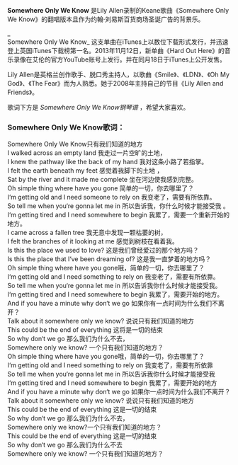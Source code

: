 

**Somewhere Only We Know** 是Lily Allen录制的Keane歌曲《Somewhere Only We
Know》的翻唱版本且作为约翰·刘易斯百货商场圣诞广告的背景乐。

_  
Somewhere Only We Know_
这支单曲在iTunes上以数位下载形式发行，并迅速登上英国iTunes下载榜第一名。2013年11月12日，新单曲《Hard Out
Here》的音乐录像在艾伦的官方YouTube账号上发行。并在同月18日于iTunes上公开发售。

  
Lily Allen是英格兰创作歌手、脱口秀主持人，以歌曲《Smile》、《LDN》、《Oh My God》、《The
Fear》而为人熟悉。她于2008年主持自己的节目《Lily Allen and Friends》。

  
歌词下方是 _Somewhere Only We Know钢琴谱_ ，希望大家喜欢。

### Somewhere Only We Know歌词：

Somewhere Only We Know只有我们知道的地方  
I walked across an empty land 我走过一片空旷的土地，  
I knew the pathway like the back of my hand 我对这条小路了若指掌。  
I felt the earth beneath my feet 感觉着我脚下的土地 ，  
Sat by the river and it made me complete 坐在河边使我感到完整。  
Oh simple thing where have you gone 简单的一切，你去哪里了？  
I‘m getting old and I need someone to rely on 我变老了，需要有所依靠。  
So tell me when you‘re gonna let me in 所以告诉我，你什么时候才能接受我 。  
I‘m getting tired and I need somewhere to begin 我累了，需要一个重新开始的地方。  
I came across a fallen tree 我无意中发现一颗枯萎的树，  
I felt the branches of it looking at me 感觉到树枝在看着我。  
Is this the place we used to love? 这是我们曾经爱过的那个地方吗？  
Is this the place that I‘ve been dreaming of? 这是我一直梦着的地方吗？  
Oh simple thing where have you gone哦，简单的一切，你去哪里了？  
I‘m getting old and I need something to rely on 我变老了，需要有所依靠。  
So tell me when you‘re gonna let me in 所以告诉我你什么时候才能接受我。  
I‘m getting tired and I need somewhere to begin 我累了，需要开始的地方。  
And if you have a minute why don‘t we go 如果你有一点时间为什么我们不离开？  
Talk about it somewhere only we know? 说说只有我们知道的地方  
This could be the end of everything 这将是一切的结束  
So why don‘t we go 那么我们为什么不去，  
Somewhere only we know? 一个只有我们知道的地方？  
Oh simple thing where have you gone哦，简单的一切，你去哪里了？  
I‘m getting old and I need something to rely on 我变老了，需要有所依靠  
So tell me when you‘re gonna let me in 所以告诉我你什么时候才能接受我  
I‘m getting tired and I need somewhere to begin 我累了，需要开始的地方  
And if you have a minute why don‘t we go 如果你一点时间为什么我们不离开？  
Talk about it somewhere only we know? 说说只有我们知道的地方  
This could be the end of everything 这是一切的结束  
So why don‘t we go 那么我们为什么不去，  
Somewhere only we know?一个只有我们知道的地方？  
This could be the end of everything 这是一切的结束  
So why don‘t we go 那么我们为什么不去  
Somewhere only we know? 一个只有我们知道的地方？

